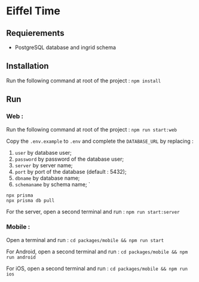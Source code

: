 # Eiffel Time

## Requierements

* PostgreSQL database and ingrid schema

## Installation

Run the following command at root of the project : `npm install`

## Run

### Web :

Run the following command at root of the project : `npm run start:web`

Copy the `.env.example` to `.env` and complete the `DATABASE_URL` by replacing :
1. `user` by database user;
2. `password` by password of the database user;
3. `server` by server name;
4. `port` by port of the database (default : 5432);
5. `dbname` by database name;
6. `schemaname` by schema name;
`
```
npx prisma
npx prisma db pull
```

For the server, open a second terminal and run : `npm run start:server`

### Mobile :

Open a terminal and run : `cd packages/mobile && npm run start`

For Android, open a second terminal and run : `cd packages/mobile && npm run android`

For iOS, open a second terminal and run : `cd packages/mobile && npm run ios`
